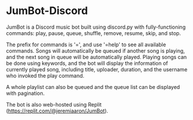 # JumBot-Discord
JumBot is a Discord music bot built using discord.py with fully-functioning commands: play, pause, queue, shuffle, remove, resume, skip, and stop.

The prefix for commands is '=', and use '=help' to see all available commands. Songs will automatically be queued if another song is playing, and the next song in queue will be automatically played. Playing songs can be done using keywords, and the bot will display the information of currently played song, including title, uploader, duration, and the username who invoked the play command.

A whole playlist can also be queued and the queue list can be displayed with pagination.

The bot is also web-hosted using Replit (https://replit.com/@jeremiaaron/JumBot).
